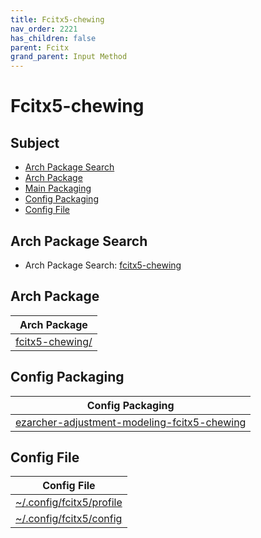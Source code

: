 ```yaml
---
title: Fcitx5-chewing
nav_order: 2221
has_children: false
parent: Fcitx
grand_parent: Input Method
---
```



# Fcitx5-chewing


## Subject

* [Arch Package Search](#arch-package-search)
* [Arch Package](#arch-package)
* [Main Packaging](#main-packaging)
* [Config Packaging](#config-packaging)
* [Config File](#config-file)


## Arch Package Search

* Arch Package Search: [fcitx5-chewing](https://archlinux.org/packages/?sort=&q=fcitx5-chewing&maintainer=&flagged=)


## Arch Package

| Arch Package |
| --- |
| [fcitx5-chewing/](https://archlinux.org/packages/community/x86_64/fcitx5-chewing/) |


## Config Packaging

| Config Packaging |
| --- |
| [ezarcher-adjustment-modeling-fcitx5-chewing](https://github.com/samwhelp/ezarcher-adjustment/tree/main/project/ezarcher-adjustment-system/ezarcher-adjustment-packaging/pack/core/im/fcitx/ezarcher-adjustment-modeling-fcitx5-chewing) |


## Config File

| Config File |
| --- |
| [~/.config/fcitx5/profile](https://github.com/samwhelp/ezarcher-adjustment/blob/main/project/ezarcher-adjustment-system/ezarcher-adjustment-packaging/pack/core/im/fcitx/ezarcher-adjustment-modeling-fcitx5-chewing/asset/overlay/etc/skel/.config/fcitx5/profile) |
| [~/.config/fcitx5/config](https://github.com/samwhelp/ezarcher-adjustment/blob/main/project/ezarcher-adjustment-system/ezarcher-adjustment-packaging/pack/core/im/fcitx/ezarcher-adjustment-modeling-fcitx5-chewing/asset/overlay/etc/skel/.config/fcitx5/config) |
